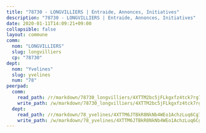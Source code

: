 ```yaml
---
title: "78730 - LONGVILLIERS | Entraide, Annonces, Initiatives"
description: "78730 - LONGVILLIERS | Entraide, Annonces, Initiatives"
date: 2020-01-11T14:09:21+09:00
collapsible: false
layout: commune
comm:
  nom: "LONGVILLIERS"
  slug: longvilliers
  cp: "78730"
dept:
  nom: "Yvelines"
  slug: yvelines
  num: "78"
peerpad:
  comm:
    read_path: /r/markdown/78730_longvilliers/4XTTM2bc5jFLkgxfz4tck7rg7Kfb1VzrVmGAk1cRoWcFvHYWY
    write_path: /w/markdown/78730_longvilliers/4XTTM2bc5jFLkgxfz4tck7rg7Kfb1VzrVmGAk1cRoWcFvHYWY-K3TgUUp8GCAKxvd7N2pqKdsSsgJbzdSi3Q9C1QZvg4cWmuL7CJpkR2924vnFBnwNcAhoqWHJUAULm5gDdzRkFvewE4Y9XzefxPsPx5B4nCtnTPER84GUnMW821APnEvCcxRmYwBi
  dept:
    read_path: /r/markdown/78_yvelines/4XTTM6JTBkR8NkNb4WEo1AchzLuq6Cg73ydg7w9pErcQZA13p
    write_path: /w/markdown/78_yvelines/4XTTM6JTBkR8NkNb4WEo1AchzLuq6Cg73ydg7w9pErcQZA13p-K3TgUBFRQCPZwoWqJkunXeSjdgbtU3xzUSsui8DBc3rCTw6mbo4gNvfQRdE99JD3AnVW7fzseq687LKfGWCfAPajih5ByiZ3SpFz1r449oWaDnM5BHKZTbYtf6pEhRvzWbcazhrS
---
```


